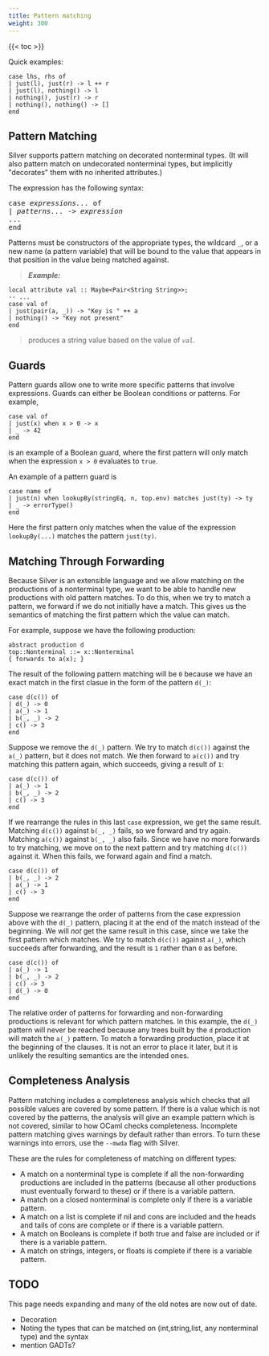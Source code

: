 ```yaml
---
title: Pattern matching
weight: 300
---
```


{{< toc >}}

Quick examples:

```
case lhs, rhs of
| just(l), just(r) -> l ++ r
| just(l), nothing() -> l
| nothing(), just(r) -> r
| nothing(), nothing() -> []
end
```

## Pattern Matching

Silver supports pattern matching on decorated nonterminal types.
(It will also pattern match on undecorated nonterminal types, but implicitly "decorates" them with no inherited attributes.)

The expression has the following syntax:

<pre>
case <i>expressions...</i> of
| <i>patterns...</i> -> <i>expression</i>
...
end
</pre>

Patterns must be constructors of the appropriate types, the wildcard `_`, or a new name (a pattern variable) that will be bound to the value that appears in that position in the value being matched against.

> _**Example:**_
```
local attribute val :: Maybe<Pair<String String>>;
-- ...
case val of
| just(pair(a, _)) -> "Key is " ++ a
| nothing() -> "Key not present"
end
```
> produces a string value based on the value of _`val`_.

## Guards

Pattern guards allow one to write more specific patterns that involve expressions.  Guards can either be Boolean conditions or patterns.  For example,

```
case val of
| just(x) when x > 0 -> x
| _ -> 42
end
```
is an example of a Boolean guard, where the first pattern will only match when the expression `x > 0` evaluates to `true`.

An example of a pattern guard is
```
case name of
| just(n) when lookupBy(stringEq, n, top.env) matches just(ty) -> ty
| _ -> errorType()
end
```
Here the first pattern only matches when the value of the expression `lookupBy(...)` matches the pattern `just(ty)`.

## Matching Through Forwarding

Because Silver is an extensible language and we allow matching on the productions of a nonterminal type, we want to be able to handle new productions with old pattern matches.
To do this, when we try to match a pattern, we forward if we do not initially have a match.
This gives us the semantics of matching the first pattern which the value can match.

For example, suppose we have the following production:
```
abstract production d
top::Nonterminal ::= x::Nonterminal
{ forwards to a(x); }
```
The result of the following pattern matching will be `0` because we have an exact match in the first clasue in the form of the pattern `d(_)`:
```
case d(c()) of
| d(_) -> 0
| a(_) -> 1
| b(_, _) -> 2
| c() -> 3
end
```
Suppose we remove the `d(_)` pattern.
We try to match `d(c())` against the `a(_)` pattern, but it does not match.
We then forward to `a(c())` and try matching this pattern again, which succeeds, giving a result of `1`:
```
case d(c()) of
| a(_) -> 1
| b(_, _) -> 2
| c() -> 3
end
```

If we rearrange the rules in this last `case` expression, we get the same result.
Matching `d(c())` against `b(_, _)` fails, so we forward and try again.
Matching `a(c())` against `b(_, _)` also fails.
Since we have no more forwards to try matching, we move on to the next pattern and try matching `d(c())` against it.
When this fails, we forward again and find a match.
```
case d(c()) of
| b(_, _) -> 2
| a(_) -> 1
| c() -> 3
end
```
Suppose we rearrange the order of patterns from the case expression above with the `d(_)` pattern, placing it at the end of the match instead of the beginning.
We will *not* get the same result in this case, since we take the first pattern which matches.
We try to match `d(c())` against `a(_)`, which succeeds after forwarding, and the result is `1` rather than `0` as before.
```
case d(c()) of
| a(_) -> 1
| b(_, _) -> 2
| c() -> 3
| d(_) -> 0
end
```
The relative order of patterns for forwarding and non-forwarding productions is relevant for which pattern matches.
In this example, the `d(_)` pattern will never be reached because any trees built by the `d` production will match the `a(_)` pattern.
To match a forwarding production, place it at the beginning of the clauses.
It is not an error to place it later, but it is unlikely the resulting semantics are the intended ones.

## Completeness Analysis

Pattern matching includes a completeness analysis which checks that all possible values are covered by some pattern.
If there is a value which is not covered by the patterns, the analysis will give an example pattern which is not covered, similar to how OCaml checks completeness.
Incomplete pattern matching gives warnings by default rather than errors.
To turn these warnings into errors, use the `--mwda` flag with Silver.

These are the rules for completeness of matching on different types:
* A match on a nonterminal type is complete if all the non-forwarding productions are included in the patterns (because all other productions must eventually forward to these) or if there is a variable pattern.
* A match on a closed nonterminal is complete only if there is a variable pattern.
* A match on a list is complete if nil and cons are included and the heads and tails of cons are complete or if there is a variable pattern.
* A match on Booleans is complete if both true and false are included or if there is a variable pattern.
* A match on strings, integers, or floats is complete if there is a variable pattern.

## TODO

This page needs expanding and many of the old notes are now out of date.

  * Decoration
  * Noting the types that can be matched on (int,string,list, any nonterminal type) and the syntax
  * mention GADTs?

